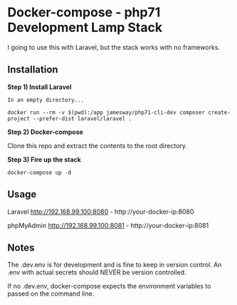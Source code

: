 # Docker-compose - php71 Development Lamp Stack
I going to use this with Laravel, but the stack works with no frameworks.

## Installation

**Step 1) Install Laravel**

```
In an empty directory...

docker run --rm -v $(pwd):/app jamesway/php71-cli-dev composer create-project --prefer-dist laravel/laravel .
```

**Step 2) Docker-compose**

Clone this repo and extract the contents to the root directory.


**Step 3) Fire up the stack**
```
docker-compose up -d
```

## Usage

Laravel http://192.168.99.100:8080 - http://your-docker-ip:8080

phpMyAdmin http://192.168.99.100:8081 - http://your-docker-ip:8081


## Notes

The .dev.env is for development and is fine to keep in version control. An .env with actual secrets should NEVER be version controlled.

If no .dev.env, docker-compose expects the environment variables to passed on the command line.
